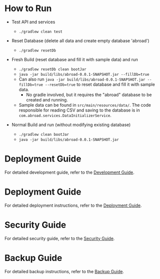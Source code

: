 
# How to Run

- Test API and services
  - `./gradlew clean test` 

- Reset Database (delete all data and create empty database 'abroad')
  - `./gradlew resetDb`

- Fresh Build (reset database and fill it with sample data) and run
  - `./gradlew resetDb clean bootJar`
  - `java -jar build/libs/abroad-0.0.1-SNAPSHOT.jar --fillDb=true`
  - Can also run `java -jar build/libs/abroad-0.0.1-SNAPSHOT.jar --fillDb=true --resetDb=true` to reset database and fill it with sample data.
    - No gradle involved, but it requires the "abroad" database to be created and running. 
  - Sample data can be found in `src/main/resources/data/`. The code responsible
        for reading CSV and saving to the database is in `com.abroad.services.DataInitializerService`.

- Normal Build and run (without modifying existing database)
  - `./gradlew clean bootJar`
  - `java -jar build/libs/abroad-0.0.1-SNAPSHOT.jar`

# Deployment Guide

For detailed development guide, refer to the [Development Guide](dev_guide.md).

# Deployment Guide

For detailed deployment instructions, refer to the [Deployment Guide](deployment.md).

# Security Guide

For detailed security guide, refer to the [Security Guide](security.md).

# Backup Guide

For detailed backup instructions, refer to the [Backup Guide](backup.md).
